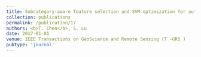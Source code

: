 ```yaml
---
title: Subcategory-aware feature selection and SVM optimization for automatic aerial image based oil spill inspection
collection: publications
permalink: /publication/17
authors: <b>T. Chen</b>, S. Lu
date: 2017-01-01
venue: IEEE Transactions on GeoScience and Remote Sensing (T -GRS )
pubtype: 'journal'
---
```


<!-- paperurl: 'http://academicpages.github.io/files/paper1.pdf'
citation: 'Your Name, You. (2009). &quot;Paper Title Number 1.&quot; <i>Journal 1</i>. 1(1).' -->
<!-- [Download paper here](http://academicpages.github.io/files/paper1.pdf) -->
